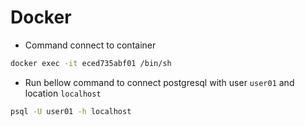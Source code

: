 # Docker

- Command connect to container

```sh
docker exec -it eced735abf01 /bin/sh
```

- Run bellow command to connect postgresql with user `user01` and location `localhost`

```sh
psql -U user01 -h localhost
```